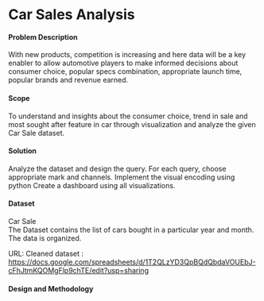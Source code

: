 # Car Sales Analysis
#### Problem Description

With  new products, competition is increasing and here data will be a key enabler to allow automotive players to make informed decisions about consumer choice, popular specs combination, appropriate launch time, popular brands and revenue earned. 

#### Scope

To understand and insights about the consumer choice, trend in sale and most sought after feature in car through visualization and analyze the given Car Sale dataset. 

#### Solution
         
Analyze the dataset and design the query.
For each query, choose appropriate mark and channels.
Implement the visual encoding using python
Create a dashboard using all visualizations.

#### Dataset

Car Sale  
The Dataset contains the list of cars bought in a particular year and month. The data is organized.

URL: 
Cleaned dataset : 
https://docs.google.com/spreadsheets/d/1T2QLzYD3QpBQdQbdaVOUEbJ-cFhJtmKQOMgFlp9chTE/edit?usp=sharing

#### Design and Methodology

